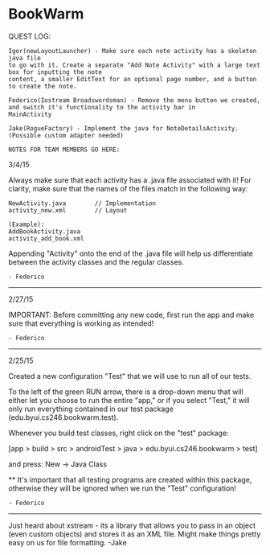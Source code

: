# BookWarm

QUEST LOG:
~~~~~~~~~~
Igor(newLayoutLauncher) - Make sure each note activity has a skeleton java file
to go with it. Create a separate "Add Note Activity" with a large text box for inputting the note
content, a smaller EditText for an optional page number, and a button to create the note.

Federico(Iostream Broadswordsman) - Remove the menu button we created, and switch it's functionality to the activity bar in
MainActivity

Jake(RogueFactory) - Implement the java for NoteDetailsActivity. (Possible custom adapter needed)

NOTES FOR TEAM MEMBERS GO HERE:
~~~~~~~~~~~~~~~~~~~~~~~~~~~~~~~

3/4/15

Always make sure that each activity has a .java file associated with it! For clarity, make sure
that the names of the files match in the following way:

    NewActivity.java        // Implementation
    activity_new.xml        // Layout

    (Example):
    AddBookActivity.java
    activity_add_book.xml

Appending "Activity" onto the end of the .java file will help us differentiate between the
activity classes and the regular classes.

    - Federico

---------------------------------------------------------------------------------------------------
2/27/15

IMPORTANT: Before committing any new code, first run the app and make sure
that everything is working as intended!

    - Federico

---------------------------------------------------------------------------------------------------
2/25/15

Created a new configuration "Test" that we will use to run all of our tests.

To the left of the green RUN arrow, there is a drop-down menu that will either 
let you choose to run the entire "app," or if you select "Test," it will only 
run everything contained in our test package (edu.byui.cs246.bookwarm.test).

Whenever you build test classes, right click on the "test" package:

[app > build > src > androidTest > java > edu.byui.cs246.bookwarm > test]

and press: New -> Java Class


** It's important that all testing programs are created within this package, 
otherwise they will be ignored when we run the "Test" configuration!

    - Federico
---------------------------------------------------------------------------------------------------

Just heard about xstream - its a library that allows you to pass in an object (even custom objects) and stores it as an XML file. Might make things pretty easy on us for file formatting.
-Jake

